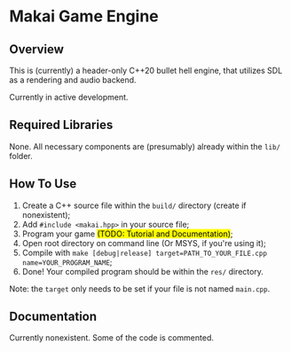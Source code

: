 # Makai Game Engine

## Overview

This is (currently) a header-only C++20 bullet hell engine, that utilizes SDL as a rendering and audio backend.

Currently in active development.

## Required Libraries

None. All necessary components are (presumably) already within the ```lib/``` folder.

## How To Use

1) Create a C++ source file within the ```build/``` directory (create if nonexistent);
2) Add ```#include <makai.hpp>``` in your source file;
3) Program your game <mark>(TODO: Tutorial and Documentation)</mark>;
4) Open root directory on command line (Or MSYS, if you're using it);
5) Compile with ```make [debug|release] target=PATH_TO_YOUR_FILE.cpp name=YOUR_PROGRAM_NAME```;
6) Done! Your compiled program should be within the ```res/``` directory.

Note: the ```target``` only needs to be set if your file is not named ```main.cpp```.

## Documentation

Currently nonexistent. Some of the code is commented.
